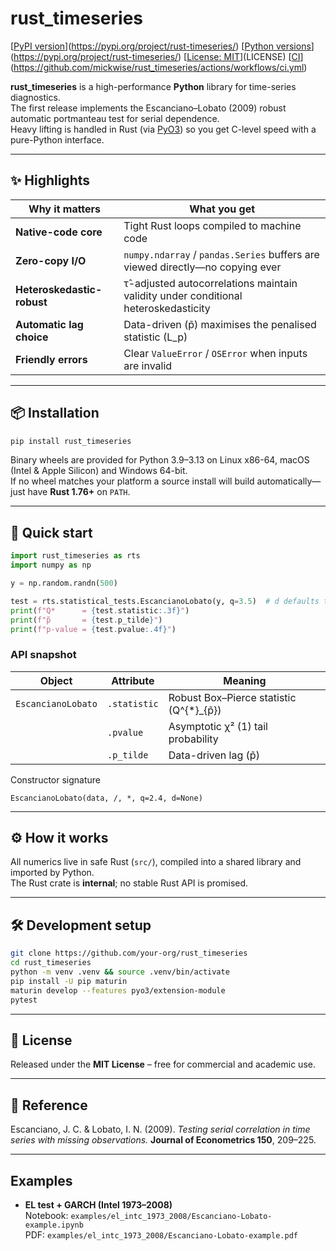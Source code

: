 # rust_timeseries

[[PyPI version](https://img.shields.io/pypi/v/rust-timeseries.svg)](https://pypi.org/project/rust-timeseries/)
[[Python versions](https://img.shields.io/pypi/pyversions/rust-timeseries.svg)](https://pypi.org/project/rust-timeseries/)
[[License: MIT](https://img.shields.io/badge/License-MIT-blue.svg)](LICENSE)
[[CI](https://github.com/mickwise/rust_timeseries/actions/workflows/ci.yml/badge.svg)](https://github.com/mickwise/rust_timeseries/actions/workflows/ci.yml)

**rust_timeseries** is a high-performance **Python** library for time-series diagnostics.  
The first release implements the Escanciano–Lobato (2009) robust automatic portmanteau test for serial dependence.  
Heavy lifting is handled in Rust (via [PyO3]) so you get C-level speed with a pure-Python interface.

---

## ✨ Highlights

| Why it matters           | What you get                                                                    |
|--------------------------|---------------------------------------------------------------------------------|
| **Native-code core**     | Tight Rust loops compiled to machine code                                       |
| **Zero-copy I/O**        | `numpy.ndarray` / `pandas.Series` buffers are viewed directly—no copying ever   |
| **Heteroskedastic-robust** | τ̂-adjusted autocorrelations maintain validity under conditional heteroskedasticity |
| **Automatic lag choice** | Data-driven \(p̃\) maximises the penalised statistic \(L_p\)                    |
| **Friendly errors**      | Clear `ValueError` / `OSError` when inputs are invalid                          |

---

## 📦 Installation

```bash
pip install rust_timeseries
```

Binary wheels are provided for Python 3.9–3.13 on Linux x86-64, macOS (Intel & Apple Silicon) and Windows 64-bit.  
If no wheel matches your platform a source install will build automatically—just have **Rust 1.76+** on `PATH`.

---

## 🚀 Quick start

```python
import rust_timeseries as rts
import numpy as np

y = np.random.randn(500)

test = rts.statistical_tests.EscancianoLobato(y, q=3.5)  # d defaults to ⌊n**0.2⌋
print(f"Q*      = {test.statistic:.3f}")
print(f"p̃       = {test.p_tilde}")
print(f"p-value = {test.pvalue:.4f}")
```

### API snapshot

| Object               | Attribute     | Meaning                                       |
|----------------------|---------------|-----------------------------------------------|
| `EscancianoLobato`   | `.statistic`  | Robust Box–Pierce statistic \(Q^{*}_{p̃}\)    |
|                      | `.pvalue`     | Asymptotic χ² (1) tail probability            |
|                      | `.p_tilde`    | Data-driven lag \(p̃\)                         |

Constructor signature

```
EscancianoLobato(data, /, *, q=2.4, d=None)
```

---

## ⚙️ How it works

All numerics live in safe Rust (`src/`), compiled into a shared library and imported by Python.  
The Rust crate is **internal**; no stable Rust API is promised.

---

## 🛠 Development setup

```bash
git clone https://github.com/your-org/rust_timeseries
cd rust_timeseries
python -m venv .venv && source .venv/bin/activate
pip install -U pip maturin
maturin develop --features pyo3/extension-module
pytest
```

---

## 📜 License

Released under the **MIT License** – free for commercial and academic use.

---

## 📖 Reference

Escanciano, J. C. & Lobato, I. N. (2009). *Testing serial correlation in time series with missing observations.* **Journal of Econometrics 150**, 209–225.

[PyO3]: https://pyo3.rs

---

## Examples
- **EL test + GARCH (Intel 1973–2008)**  
  Notebook: `examples/el_intc_1973_2008/Escanciano-Lobato-example.ipynb`  
  PDF: `examples/el_intc_1973_2008/Escanciano-Lobato-example.pdf`